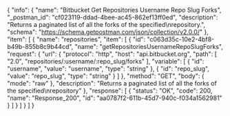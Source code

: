 {
  "info": {
    "name": "Bitbucket Get Repositories Username Repo Slug Forks",
    "_postman_id": "cf023119-ddad-4bee-ac45-862ef13ff0ed",
    "description": "Returns a paginated list of all the forks of the specified\nrepository.",
    "schema": "https://schema.getpostman.com/json/collection/v2.0.0/"
  },
  "item": [
    {
      "name": "repositories",
      "item": [
        {
          "id": "c063d35c-10e2-4bf8-b49b-855b8c9b44cd",
          "name": "getRepositoriesUsernameRepoSlugForks",
          "request": {
            "url": {
              "protocol": "http",
              "host": "api.bitbucket.org",
              "path": [
                "2.0",
                "repositories/:username/:repo_slug/forks"
              ],
              "variable": [
                {
                  "id": "username",
                  "value": "username",
                  "type": "string"
                },
                {
                  "id": "repo_slug",
                  "value": "repo_slug",
                  "type": "string"
                }
              ]
            },
            "method": "GET",
            "body": {
              "mode": "raw"
            },
            "description": "Returns a paginated list of all the forks of the specified\nrepository"
          },
          "response": [
            {
              "status": "OK",
              "code": 200,
              "name": "Response_200",
              "id": "aa0787f2-611b-45d7-940c-f034a1562981"
            }
          ]
        }
      ]
    }
  ]
}